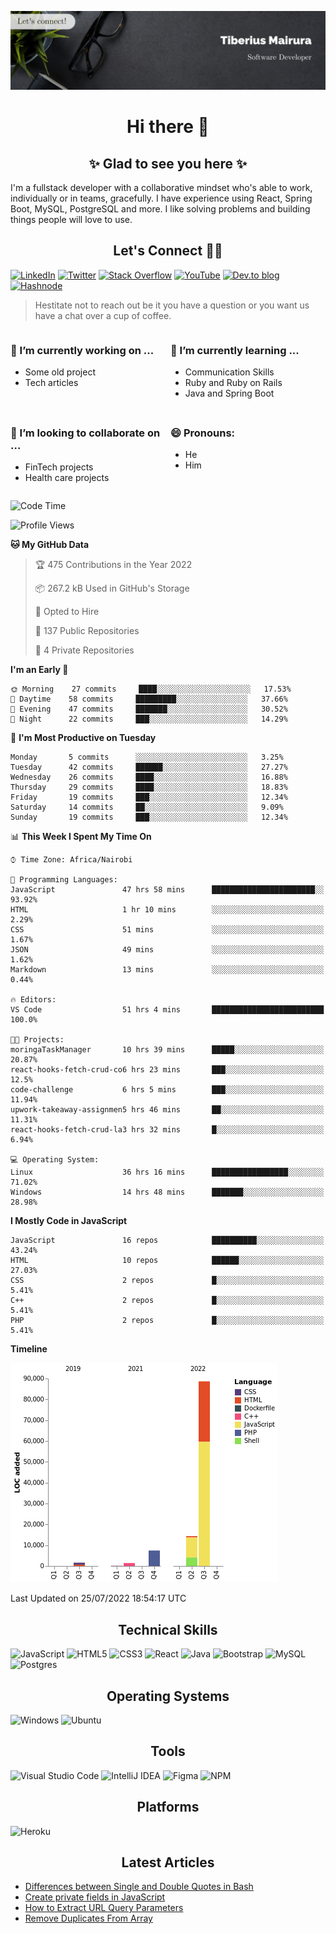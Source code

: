 ![cover-image](assets/images/banner.jpg)

<h1 align="center">
 Hi there 👋
</h1>

<h2 align="center"> ✨ Glad to see you here ✨ </h2>

I'm a fullstack developer with a collaborative mindset who's able to work, individually or in teams, gracefully. I have experience using React, Spring Boot, MySQL, PostgreSQL and more. I like solving problems and building things people will love to use.

<h2 align="center"> Let's Connect 🤝🏾 </h2>

[![LinkedIn](https://img.shields.io/badge/linkedin-%230077B5.svg?style=for-the-badge&logo=linkedin&logoColor=white)](https://www.linkedin.com/in/tiberius-mairura/) [![Twitter](https://img.shields.io/badge/Twitter-%231DA1F2.svg?style=for-the-badge&logo=Twitter&logoColor=white)](https://twitter.com/hermit_tiberius) [![Stack Overflow](https://img.shields.io/badge/-Stackoverflow-FE7A16?style=for-the-badge&logo=stack-overflow&logoColor=white)](https://stackoverflow.com/users/11869442/tiberius) [![YouTube](https://img.shields.io/badge/YouTube-%23FF0000.svg?style=for-the-badge&logo=YouTube&logoColor=white)](https://www.youtube.com/channel/UCEyv3oMzvLUv6tGs9KD_S_A) [![Dev.to blog](https://img.shields.io/badge/dev.to-0A0A0A?style=for-the-badge&logo=dev.to&logoColor=white)](https://dev.to/hermitex) [![Hashnode](https://img.shields.io/badge/Hashnode-2962FF?style=for-the-badge&logo=hashnode&logoColor=white)](https://hashnode.com/@hermitex)

> Hestitate not to reach out be it you have a question or you want us have a chat over a cup of coffee.

<div style="display: grid; gap: 0.5rem; grid-template-columns: repeat(2, 1fr);">

<div>

<h3>🔭  I’m currently working on ...</h3>

- Some old project
- Tech articles

</div>

<div>

<h3>🌱 I’m currently learning ...</h3>

- Communication Skills
- Ruby and Ruby on Rails
- Java and Spring Boot

</div>

<div>
<h3>👯 I’m looking to collaborate on ...</h3>

- FinTech projects
- Health care projects

</div>

<div>
<h3>😄 Pronouns:</h3>

- He
- Him
  
</div>

</div>

<!--START_SECTION:waka-->
![Code Time](http://img.shields.io/badge/Code%20Time-0%20secs-blue)

![Profile Views](http://img.shields.io/badge/Profile%20Views-27-blue)

**🐱 My GitHub Data** 

> 🏆 475 Contributions in the Year 2022
 > 
> 📦 267.2 kB Used in GitHub's Storage 
 > 
> 💼 Opted to Hire
 > 
> 📜 137 Public Repositories 
 > 
> 🔑 4 Private Repositories  
 > 
**I'm an Early 🐤** 

```text
🌞 Morning    27 commits     ████░░░░░░░░░░░░░░░░░░░░░   17.53% 
🌆 Daytime    58 commits     █████████░░░░░░░░░░░░░░░░   37.66% 
🌃 Evening    47 commits     ███████░░░░░░░░░░░░░░░░░░   30.52% 
🌙 Night      22 commits     ███░░░░░░░░░░░░░░░░░░░░░░   14.29%

```
📅 **I'm Most Productive on Tuesday** 

```text
Monday       5 commits      ░░░░░░░░░░░░░░░░░░░░░░░░░   3.25% 
Tuesday      42 commits     ██████░░░░░░░░░░░░░░░░░░░   27.27% 
Wednesday    26 commits     ████░░░░░░░░░░░░░░░░░░░░░   16.88% 
Thursday     29 commits     ████░░░░░░░░░░░░░░░░░░░░░   18.83% 
Friday       19 commits     ███░░░░░░░░░░░░░░░░░░░░░░   12.34% 
Saturday     14 commits     ██░░░░░░░░░░░░░░░░░░░░░░░   9.09% 
Sunday       19 commits     ███░░░░░░░░░░░░░░░░░░░░░░   12.34%

```


📊 **This Week I Spent My Time On** 

```text
⌚︎ Time Zone: Africa/Nairobi

💬 Programming Languages: 
JavaScript               47 hrs 58 mins      ███████████████████████░░   93.92% 
HTML                     1 hr 10 mins        ░░░░░░░░░░░░░░░░░░░░░░░░░   2.29% 
CSS                      51 mins             ░░░░░░░░░░░░░░░░░░░░░░░░░   1.67% 
JSON                     49 mins             ░░░░░░░░░░░░░░░░░░░░░░░░░   1.62% 
Markdown                 13 mins             ░░░░░░░░░░░░░░░░░░░░░░░░░   0.44%

🔥 Editors: 
VS Code                  51 hrs 4 mins       █████████████████████████   100.0%

🐱‍💻 Projects: 
moringaTaskManager       10 hrs 39 mins      █████░░░░░░░░░░░░░░░░░░░░   20.87% 
react-hooks-fetch-crud-co6 hrs 23 mins       ███░░░░░░░░░░░░░░░░░░░░░░   12.5% 
code-challenge           6 hrs 5 mins        ███░░░░░░░░░░░░░░░░░░░░░░   11.94% 
upwork-takeaway-assignmen5 hrs 46 mins       ██░░░░░░░░░░░░░░░░░░░░░░░   11.31% 
react-hooks-fetch-crud-la3 hrs 32 mins       █░░░░░░░░░░░░░░░░░░░░░░░░   6.94%

💻 Operating System: 
Linux                    36 hrs 16 mins      █████████████████░░░░░░░░   71.02% 
Windows                  14 hrs 48 mins      ███████░░░░░░░░░░░░░░░░░░   28.98%

```

**I Mostly Code in JavaScript** 

```text
JavaScript               16 repos            ██████████░░░░░░░░░░░░░░░   43.24% 
HTML                     10 repos            ██████░░░░░░░░░░░░░░░░░░░   27.03% 
CSS                      2 repos             █░░░░░░░░░░░░░░░░░░░░░░░░   5.41% 
C++                      2 repos             █░░░░░░░░░░░░░░░░░░░░░░░░   5.41% 
PHP                      2 repos             █░░░░░░░░░░░░░░░░░░░░░░░░   5.41%

```


**Timeline**

![Chart not found](https://raw.githubusercontent.com/hermitex/hermitex/main/charts/bar_graph.png) 


 Last Updated on 25/07/2022 18:54:17 UTC
<!--END_SECTION:waka-->

<h2 align="center"> Technical Skills </h2>

![JavaScript](https://img.shields.io/badge/javascript-%23323330.svg?style=for-the-badge&logo=javascript&logoColor=%23F7DF1E) ![HTML5](https://img.shields.io/badge/html5-%23E34F26.svg?style=for-the-badge&logo=html5&logoColor=white) ![CSS3](https://img.shields.io/badge/css3-%231572B6.svg?style=for-the-badge&logo=css3&logoColor=white) ![React](https://img.shields.io/badge/react-%2320232a.svg?style=for-the-badge&logo=react&logoColor=%2361DAFB) ![Java](https://img.shields.io/badge/java-%23ED8B00.svg?style=for-the-badge&logo=java&logoColor=white) ![Bootstrap](https://img.shields.io/badge/bootstrap-%23563D7C.svg?style=for-the-badge&logo=bootstrap&logoColor=white) ![MySQL](https://img.shields.io/badge/mysql-%2300f.svg?style=for-the-badge&logo=mysql&logoColor=white) ![Postgres](https://img.shields.io/badge/postgres-%23316192.svg?style=for-the-badge&logo=postgresql&logoColor=white)

<h2 align="center"> Operating Systems </h2>

![Windows](https://img.shields.io/badge/Windows-0078D6?style=for-the-badge&logo=windows&logoColor=white) ![Ubuntu](https://img.shields.io/badge/Ubuntu-E95420?style=for-the-badge&logo=ubuntu&logoColor=white)

<h2 align="center"> Tools </h2>

![Visual Studio Code](https://img.shields.io/badge/Visual%20Studio%20Code-0078d7.svg?style=for-the-badge&logo=visual-studio-code&logoColor=white) ![IntelliJ IDEA](https://img.shields.io/badge/IntelliJIDEA-000000.svg?style=for-the-badge&logo=intellij-idea&logoColor=white) ![Figma](https://img.shields.io/badge/figma-%23F24E1E.svg?style=for-the-badge&logo=figma&logoColor=white) ![NPM](https://img.shields.io/badge/NPM-%23000000.svg?style=for-the-badge&logo=npm&logoColor=white)

<h2 align="center"> Platforms </h2>

![Heroku](https://img.shields.io/badge/heroku-%23430098.svg?style=for-the-badge&logo=heroku&logoColor=white)

 <h2 align="center">Latest Articles </h2>

- [Differences between Single and Double Quotes in Bash](https://dev.to/hermitex/differences-between-single-and-double-quotes-in-bash-3eog)
- [Create private fields in JavaScript](https://dev.to/hermitex/create-private-fields-in-javascript-3ean)
- [How to Extract URL Query Parameters](https://dev.to/hermitex/how-to-extract-url-search-parameters-4k58)
- [Remove Duplicates From Array](https://dev.to/hermitex/remove-duplicates-from-array-1d6h)
